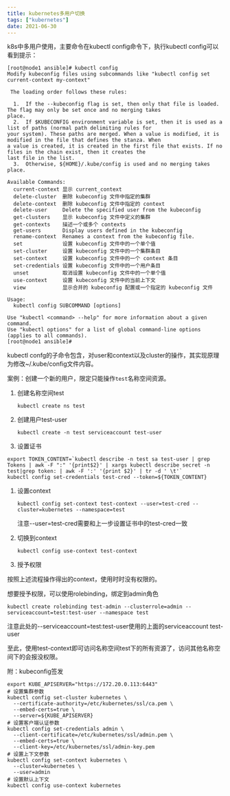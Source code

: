 ```yaml
---
title: kubernetes多用户切换
tags: ["kubernetes"]
date: 2021-06-30
---
```


k8s中多用户使用，主要命令在kubectl config命令下，执行kubectl config可以看到提示：

```shel
[root@node1 ansible]# kubectl config 
Modify kubeconfig files using subcommands like "kubectl config set current-context my-context"

 The loading order follows these rules:

  1.  If the --kubeconfig flag is set, then only that file is loaded. The flag may only be set once and no merging takes
place.
  2.  If $KUBECONFIG environment variable is set, then it is used as a list of paths (normal path delimiting rules for
your system). These paths are merged. When a value is modified, it is modified in the file that defines the stanza. When
a value is created, it is created in the first file that exists. If no files in the chain exist, then it creates the
last file in the list.
  3.  Otherwise, ${HOME}/.kube/config is used and no merging takes place.

Available Commands:
  current-context 显示 current_context
  delete-cluster  删除 kubeconfig 文件中指定的集群
  delete-context  删除 kubeconfig 文件中指定的 context
  delete-user     Delete the specified user from the kubeconfig
  get-clusters    显示 kubeconfig 文件中定义的集群
  get-contexts    描述一个或多个 contexts
  get-users       Display users defined in the kubeconfig
  rename-context  Renames a context from the kubeconfig file.
  set             设置 kubeconfig 文件中的一个单个值
  set-cluster     设置 kubeconfig 文件中的一个集群条目
  set-context     设置 kubeconfig 文件中的一个 context 条目
  set-credentials 设置 kubeconfig 文件中的一个用户条目
  unset           取消设置 kubeconfig 文件中的一个单个值
  use-context     设置 kubeconfig 文件中的当前上下文
  view            显示合并的 kubeconfig 配置或一个指定的 kubeconfig 文件

Usage:
  kubectl config SUBCOMMAND [options]

Use "kubectl <command> --help" for more information about a given command.
Use "kubectl options" for a list of global command-line options (applies to all commands).
[root@node1 ansible]# 

```

kubectl confg的子命令包含，对user和context以及cluster的操作，其实现原理为修改~/.kube/config文件内容。

案例：创建一个新的用户，限定只能操作`test`名称空间资源。

1. 创建名称空间test

   ```code
   kubectl create ns test
   ```

1. 创建用户test-user

   ```code
   kubectl create -n test serviceaccount test-user
   ```

1. 设置证书

```shell
export TOKEN_CONTENT=`kubectl describe -n test sa test-user | grep Tokens | awk -F ":" '{print$2}' | xargs kubectl describe secret -n test|grep token: | awk -F ':' '{print $2}' | tr -d ' \t'`
kubectl config set-credentials test-cred --token=${TOKEN_CONTENT}
```

1. 设置context

   ```shell
   kubectl config set-context test-context --user=test-cred --cluster=kubernetes --namespace=test
   ```

   注意--user=test-cred需要和上一步设置证书中的test-cred一致

1. 切换到context

   ```shell
   kubectl config use-context test-context
   ```

1. 授予权限

按照上述流程操作得出的context，使用时时没有权限的。

想要授予权限，可以使用rolebinding，绑定到admin角色

```shell
kubectl create rolebinding test-admin --clusterrole=admin --serviceaccount=test:test-user --namespace test 
```

注意此处的--serviceaccount=test:test-user使用的上面的serviceaccount test-user

至此，使用test-context即可访问名称空间test下的所有资源了，访问其他名称空间下的会报没权限。

附：kubeconfig签发

```shell
export KUBE_APISERVER="https://172.20.0.113:6443"
# 设置集群参数
kubectl config set-cluster kubernetes \
  --certificate-authority=/etc/kubernetes/ssl/ca.pem \
  --embed-certs=true \
  --server=${KUBE_APISERVER}
# 设置客户端认证参数
kubectl config set-credentials admin \
  --client-certificate=/etc/kubernetes/ssl/admin.pem \
  --embed-certs=true \
  --client-key=/etc/kubernetes/ssl/admin-key.pem
# 设置上下文参数
kubectl config set-context kubernetes \
  --cluster=kubernetes \
  --user=admin
# 设置默认上下文
kubectl config use-context kubernetes
```
